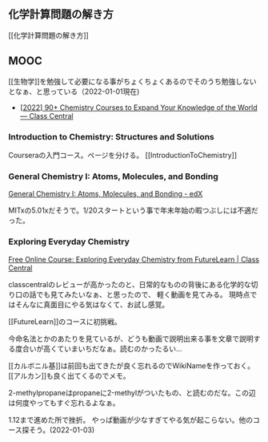 ## 化学計算問題の解き方

[[化学計算問題の解き方]]

## MOOC

[[生物学]]を勉強して必要になる事がちょくちょくあるのでそのうち勉強しないとなぁ、と思っている（2022-01-01現在)

- [[2022] 90+ Chemistry Courses to Expand Your Knowledge of the World — Class Central](https://www.classcentral.com/report/chemistry-free-online-courses/)

### Introduction to Chemistry: Structures and Solutions

Courseraの入門コース。ページを分ける。
[[IntroductionToChemistry]]

### General Chemistry I: Atoms, Molecules, and Bonding

[General Chemistry I: Atoms, Molecules, and Bonding - edX](https://www.edx.org/course/atoms-molecules-and-bonding)

MITxの5.01xだそうで。1/20スタートという事で年末年始の暇つぶしには不適だった。

### Exploring Everyday Chemistry

[Free Online Course: Exploring Everyday Chemistry from FutureLearn | Class Central](https://www.classcentral.com/course/everyday-chemistry-7435)

classcentralのレビューが高かったのと、日常的なものの背後にある化学的な切り口の話でも見てみたいなぁ、と思ったので、
軽く動画を見てみる。
現時点ではそんなに真面目にやる気はなくて、お試し感覚。

[[FutureLearn]]のコースに初挑戦。

今命名法とかのあたりを見ているが、どうも動画で説明出来る事を文章で説明する度合いが高くていまいちだなぁ。読むのかったるい…

[[カルボニル基]]は前回も出てきたが良く忘れるのでWikiNameを作っておく。
[[アルカン]]も良く出てくるのでメモ。

2-methylpropaneはpropaneに2-methylがついたもの、と読むのだな。この辺は何度やってもすぐ忘れるよなぁ。

1.12まで進めた所で挫折。
やっぱ動画が少なすぎてやる気が起こらない。他のコース探そう。(2022-01-03)